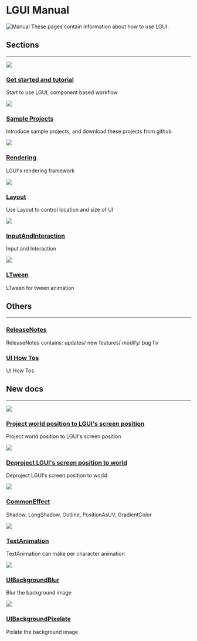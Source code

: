 # LGUI Manual
![Manual](SampleProjects/icon.png)
These pages contain information about how to use LGUI.

## Sections

<hr>
<div class="frontpage">

<div class="frontpage-section">
<a href="GetStarted/index.md"><img src="GetStarted/Install/icon.png"></a>
<h3><a href="GetStarted/index.md">Get started and tutorial</a></h3>
<p>Start to use LGUI, component based workflow</p>
</div>

<div class="frontpage-section">
<a href="SampleProjects/index.md"><img src="SampleProjects/icon.png"></a>
<h3><a href="SampleProjects/index.md">Sample Projects</a></h3>
<p>Introduce sample projects, and download these projects from github</p>
</div>

<!-- <div class="frontpage-section">
<a href="UIElementsAndControls/index.md"><img src="UIElementsAndControls/icon.png"></a>
<h3><a href="UIElementsAndControls/index.md">UI elements and controls</a></h3>
<p>How to use LGUI's element and controls</p>
</div> -->

<div class="frontpage-section">
<a href="Rendering/index.md"><img src="Rendering/icon.png"></a>
<h3><a href="Rendering/index.md">Rendering</a></h3>
<p>LGUI's rendering framework</p>
</div>

<div class="frontpage-section">
<a href="Layout/index.md"><img src="../missing.png"></a>
<h3><a href="Layout/index.md">Layout</a></h3>
<p>Use Layout to control location and size of UI</p>
</div>

<div class="frontpage-section">
<a href="Interaction/index.md"><img src="../missing.png"></a>
<h3><a href="InputAndInteraction/index.md">InputAndInteraction</a></h3>
<p>Input and Interaction</p>
</div>

<!-- 

<div class="frontpage-section">
<a href="LGUIPrefab/index.md"><img src="missing.png"></a>
<h3><a href="LGUIPrefab/index.md">LGUIPrefab</a></h3>
<p>Use LGUIPrefab workflow</p>
</div>

<div class="frontpage-section">
<a href="LGUIPointerEvent/index.md"><img src="missing.png"></a>
<h3><a href="LGUIPointerEvent/index.md">LGUIPointerEvent</a></h3>
<p>LGUIPointerEvent for UI interaction</p>
</div>

<div class="frontpage-section">
<a href="LGUIDrawableEvent/index.md"><img src="missing.png"></a>
<h3><a href="LGUIDrawableEvent/index.md">LGUIDrawableEvent</a></h3>
<p>Introduce how to use LGUIDrawableEvent</p>
</div>
-->

<div class="frontpage-section">
<a href="LTween/index.md"><img src="LTween/GetStarted/icon.png"></a>
<h3><a href="LTween/index.md">LTween</a></h3>
<p>LTween for tween animation</p>
</div>

</div>


## Others
<hr>

<div class="frontpage-others">
<h3><a href="ReleaseNotes/index.md">ReleaseNotes</a></h3>
<p>ReleaseNotes contains: updates/ new features/ modify/ bug fix</p>
</div>

<div class="frontpage-others">
<h3><a href="HowTos/index.md">UI How Tos</a></h3>
<p>UI How Tos</p>
</div>

<!-- <div class="frontpage-others">
<h3><a href="ThanksTo/index.md">ThanksTo...</a></h3>
<p>Thanks to those guys who helped with this plugin</p>
</div> -->


## New docs
<hr>
<div class="frontpage">

<div class="frontpage-section">
<a href="HowTos/ProjectWorldToScreen/index.md"><img src="HowTos/ProjectWorldToScreen/3.png"></a>
<h3><a href="HowTos/ProjectWorldToScreen/index.md">Project world position to LGUI's screen position</a></h3>
<p>Project world position to LGUI's screen position</p>
</div>

<div class="frontpage-section">
<a href="HowTos/DeprojectScreenToWorld/index.md"><img src="HowTos/DeprojectScreenToWorld/3.png"></a>
<h3><a href="HowTos/DeprojectScreenToWorld/index.md">Deproject LGUI's screen position to world</a></h3>
<p>Deproject LGUI's screen position to world</p>
</div>

<div class="frontpage-section">
<a href="Rendering/CommonEffect/index.md"><img src="Rendering/CommonEffect/icon.png"></a>
<h3><a href="Rendering/CommonEffect/index.md">CommonEffect</a></h3>
<p>Shadow, LongShadow, Outline, PositionAsUV, GradientColor</p>
</div>

<div class="frontpage-section">
<a href="Rendering/TextAnimation/index.md"><img src="Rendering/TextAnimation/TextAnimation.gif"></a>
<h3><a href="Rendering/TextAnimation/index.md">TextAnimation</a></h3>
<p>TextAnimation can make per character animation</p>
</div>

<div class="frontpage-section">
<a href="Rendering/UIBackgroundBlur/index.md"><img src="Rendering/UIBackgroundBlur/icon.png"></a>
<h3><a href="Rendering/UIBackgroundBlur/index.md">UIBackgroundBlur</a></h3>
<p>Blur the background image</p>
</div>

<div class="frontpage-section">
<a href="Rendering/UIBackgroundPixelate/index.md"><img src="Rendering/UIBackgroundPixelate/icon.png"></a>
<h3><a href="Rendering/UIBackgroundPixelate/index.md">UIBackgroundPixelate</a></h3>
<p>Pixlate the background image</p>
</div>

</div>